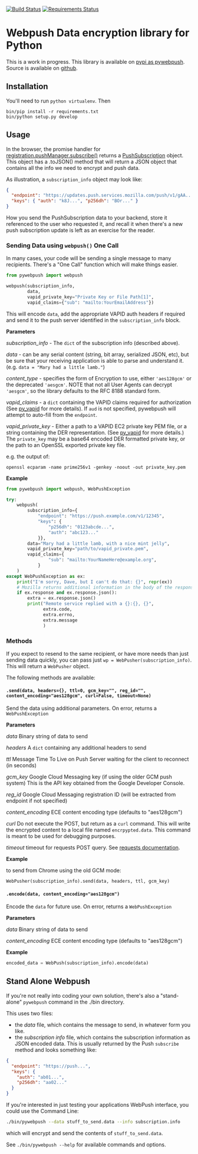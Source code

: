 [![Build
Status](https://travis-ci.org/web-push-libs/pywebpush.svg?branch=main)](https://travis-ci.org/web-push-libs/pywebpush)
[![Requirements
Status](https://requires.io/github/web-push-libs/pywebpush/requirements.svg?branch=main)](https://requires.io/github/web-push-libs/pywebpush/requirements/?branch=main)

# Webpush Data encryption library for Python

This is a work in progress.
This library is available on [pypi as pywebpush](https://pypi.python.org/pypi/pywebpush).
Source is available on
[github](https://github.com/mozilla-services/pywebpush).

## Installation

You'll need to run `python virtualenv`.
Then

```
bin/pip install -r requirements.txt
bin/python setup.py develop
```

## Usage

In the browser, the promise handler for
[registration.pushManager.subscribe()](https://developer.mozilla.org/en-US/docs/Web/API/PushManager/subscribe)
returns a
[PushSubscription](https://developer.mozilla.org/en-US/docs/Web/API/PushSubscription)
object. This object has a .toJSON() method that will return a JSON object that contains all the info we need to encrypt
and push data.

As illustration, a `subscription_info` object may look like:

```json
{
  "endpoint": "https://updates.push.services.mozilla.com/push/v1/gAA...",
  "keys": { "auth": "k8J...", "p256dh": "BOr..." }
}
```

How you send the PushSubscription data to your backend, store it
referenced to the user who requested it, and recall it when there's
a new push subscription update is left as an exercise for the
reader.

### Sending Data using `webpush()` One Call

In many cases, your code will be sending a single message to many
recipients. There's a "One Call" function which will make things
easier.

```python
from pywebpush import webpush

webpush(subscription_info,
        data,
        vapid_private_key="Private Key or File Path[1]",
        vapid_claims={"sub": "mailto:YourEmailAddress"})
```

This will encode `data`, add the appropriate VAPID auth headers if required and send it to the push server identified
in the `subscription_info` block.

**Parameters**

_subscription_info_ - The `dict` of the subscription info (described above).

_data_ - can be any serial content (string, bit array, serialized JSON, etc), but be sure that your receiving
application is able to parse and understand it. (e.g. `data = "Mary had a little lamb."`)

_content_type_ - specifies the form of Encryption to use, either `'aes128gcm'` or the deprecated `'aesgcm'`. NOTE that
not all User Agents can decrypt `'aesgcm'`, so the library defaults to the RFC 8188 standard form.

_vapid_claims_ - a `dict` containing the VAPID claims required for authorization (See
[py_vapid](https://github.com/web-push-libs/vapid/tree/master/python) for more details). If `aud` is not specified,
pywebpush will attempt to auto-fill from the `endpoint`.

_vapid_private_key_ - Either a path to a VAPID EC2 private key PEM file, or a string containing the DER representation.
(See [py_vapid](https://github.com/web-push-libs/vapid/tree/master/python) for more details.) The `private_key` may be
a base64 encoded DER formatted private key, or the path to an OpenSSL exported private key file.

e.g. the output of:

```
openssl ecparam -name prime256v1 -genkey -noout -out private_key.pem
```

**Example**

```python
from pywebpush import webpush, WebPushException

try:
    webpush(
        subscription_info={
            "endpoint": "https://push.example.com/v1/12345",
            "keys": {
                "p256dh": "0123abcde...",
                "auth": "abc123..."
            }},
        data="Mary had a little lamb, with a nice mint jelly",
        vapid_private_key="path/to/vapid_private.pem",
        vapid_claims={
                "sub": "mailto:YourNameHere@example.org",
            }
    )
except WebPushException as ex:
    print("I'm sorry, Dave, but I can't do that: {}", repr(ex))
    # Mozilla returns additional information in the body of the response.
    if ex.response and ex.response.json():
        extra = ex.response.json()
        print("Remote service replied with a {}:{}, {}",
              extra.code,
              extra.errno,
              extra.message
              )
```

### Methods

If you expect to resend to the same recipient, or have more needs than just sending data quickly, you
can pass just `wp = WebPusher(subscription_info)`. This will return a `WebPusher` object.

The following methods are available:

#### `.send(data, headers={}, ttl=0, gcm_key="", reg_id="", content_encoding="aes128gcm", curl=False, timeout=None)`

Send the data using additional parameters. On error, returns a `WebPushException`

**Parameters**

_data_ Binary string of data to send

_headers_ A `dict` containing any additional headers to send

_ttl_ Message Time To Live on Push Server waiting for the client to reconnect (in seconds)

_gcm_key_ Google Cloud Messaging key (if using the older GCM push system) This is the API key obtained from the Google
Developer Console.

_reg_id_ Google Cloud Messaging registration ID (will be extracted from endpoint if not specified)

_content_encoding_ ECE content encoding type (defaults to "aes128gcm")

_curl_ Do not execute the POST, but return as a `curl` command. This will write the encrypted content to a local file
named `encrpypted.data`. This command is meant to be used for debugging purposes.

_timeout_ timeout for requests POST query.
See [requests documentation](http://docs.python-requests.org/en/master/user/quickstart/#timeouts).

**Example**

to send from Chrome using the old GCM mode:

```python
WebPusher(subscription_info).send(data, headers, ttl, gcm_key)
```

#### `.encode(data, content_encoding="aes128gcm")`

Encode the `data` for future use. On error, returns a `WebPushException`

**Parameters**

_data_ Binary string of data to send

_content_encoding_ ECE content encoding type (defaults to "aes128gcm")

**Example**

```python
encoded_data = WebPush(subscription_info).encode(data)
```

## Stand Alone Webpush

If you're not really into coding your own solution, there's also a "stand-alone" `pywebpush` command in the
./bin directory.

This uses two files:

- the _data_ file, which contains the message to send, in whatever form you like.
- the _subscription info_ file, which contains the subscription information as JSON encoded data. This is usually returned by the Push `subscribe` method and looks something like:

```json
{
  "endpoint": "https://push...",
  "keys": {
    "auth": "ab01...",
    "p256dh": "aa02..."
  }
}
```

If you're interested in just testing your applications WebPush interface, you could use the Command Line:

```bash
./bin/pywebpush --data stuff_to_send.data --info subscription.info
```

which will encrypt and send the contents of `stuff_to_send.data`.

See `./bin/pywebpush --help` for available commands and options.
